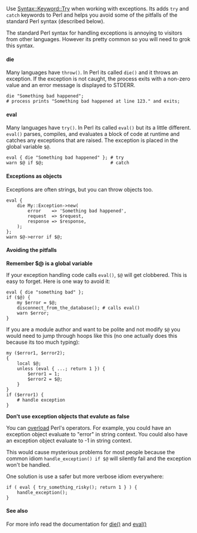 Use [Syntax::Keyword::Try]() when working with exceptions. Its adds `try` and
`catch` keywords to Perl and helps you avoid some of the pitfalls of the
standard Perl syntax (described below).  

The standard Perl syntax for handling exceptions is annoying to visitors from
other languages.  However its pretty common so you will need to grok this
syntax.

#### die

Many languages have `throw()`.  In Perl its called `die()` and it throws an
exception.  If the exception is not caught, the process exits with a non-zero
value and an error message is displayed to STDERR.

    die "Something bad happened";
    # process prints "Something bad happened at line 123." and exits;

#### eval

Many languages have `try()`.  In Perl its called `eval()` but
its a little different.  `eval()` parses, compiles, and evaluates a block of
code at runtime and catches any exceptions that are raised.  The exception is
placed in the global variable `$@`.

    eval { die "Something bad happened" }; # try
    warn $@ if $@;                         # catch

#### Exceptions as objects

Exceptions are often strings, but you can throw objects too.

    eval {
        die My::Exception->new(
            error    => 'Something bad happened',
            request  => $request,
            response => $response,
        );
    };
    warn $@->error if $@;

#### Avoiding the pitfalls

**Remember $@ is a global variable**

If your exception handling code calls `eval()`, `$@` will get clobbered.  This
is easy to forget.  Here is one way to avoid it:

    eval { die "something bad" };
    if ($@) {
        my $error = $@;
        disconnect_from_the_database(); # calls eval()
        warn $error;
    }

If you are a module author and want to be polite and not modify `$@` you would
need to jump through hoops like this (no one actually does this because its too
much typing):
    
    my ($error1, $error2);
    {
        local $@;
        unless (eval { ...; return 1 }) {
            $error1 = 1;
            $error2 = $@;
        }
    }
    if ($error1) {
        # handle exception
    }

**Don't use exception objects that evalute as false**

You can [overload]() Perl's operators.  For example, you could have an
exception object evaluate to "error" in string context.  You could also have an
exception object evaluate to -1 in string context.

This would cause mysterious problems for most people because the common
idiom `handle_exception() if $@` will silently fail and the exception won't be
handled.  

One solution is use a safer but more verbose idiom everywhere:

    if ( eval { try_something_risky(); return 1 } ) {
        handle_exception();
    }


#### See also
For more info read the documentation for 
[die()](http://perldoc.perl.org/functions/die.html) and
[eval()](http://perldoc.perl.org/functions/eval.html)
    

